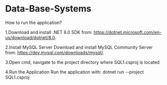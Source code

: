 # Data-Base-Systems

How to run the application?

1.Download and install .NET 8.0 SDK from:
https://dotnet.microsoft.com/en-us/download/dotnet/8.0.

2.Install MySQL Server
Download and install MySQL Community Server from:
https://dev.mysql.com/downloads/mysql/.

3.Open cmd, navigate to the project directory where SQL1.csproj is located

4.Run the Application
Run the application with:
dotnet run --project SQL1.csproj
